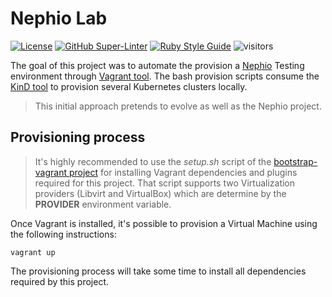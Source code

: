 # Nephio Lab
<!-- markdown-link-check-disable-next-line -->
[![License](https://img.shields.io/badge/License-Apache%202.0-blue.svg)](https://opensource.org/licenses/Apache-2.0)
[![GitHub Super-Linter](https://github.com/electrocucaracha/nephio-lab/workflows/Lint%20Code%20Base/badge.svg)](https://github.com/marketplace/actions/super-linter)
[![Ruby Style Guide](https://img.shields.io/badge/code_style-rubocop-brightgreen.svg)](https://github.com/rubocop/rubocop)
![visitors](https://visitor-badge.glitch.me/badge?page_id=electrocucaracha.nephio-lab)

The goal of this project was to automate the provision a [Nephio][1] Testing
environment through [Vagrant tool][2]. The bash provision scripts consume the
[KinD tool][3] to provision several Kubernetes clusters locally.

> This initial approach pretends to evolve as well as the Nephio project.


## Provisioning process

> It's highly recommended to use the  *setup.sh* script of the
[bootstrap-vagrant project][4] for installing Vagrant dependencies and plugins
required for this project. That script supports two Virtualization providers
(Libvirt and VirtualBox) which are determine by the **PROVIDER** environment
variable.

Once Vagrant is installed, it's possible to provision a Virtual
Machine using the following instructions:

    vagrant up

The provisioning process will take some time to install all
dependencies required by this project.

[1]: https://nephio.org/
[2]: https://www.vagrantup.com/
[3]: https://kind.sigs.k8s.io/
[4]: https://github.com/electrocucaracha/bootstrap-vagrant
